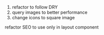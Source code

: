 1. refactor to follow DRY
2. query images to better performance
3. change icons to square image

refactor SEO to use only in layout component

